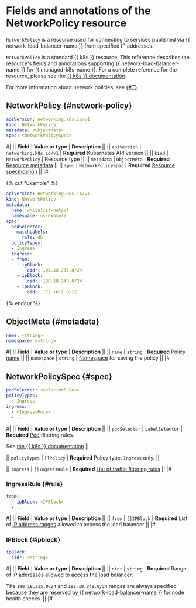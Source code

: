 # Fields and annotations of the NetworkPolicy resource

`NetworkPolicy` is a resource used for connecting to services published via {{ network-load-balancer-name }} from specified IP addresses.

`NetworkPolicy` is a standard {{ k8s }} resource. This reference describes the resource's fields and annotations supporting {{ network-load-balancer-name }} for {{ managed-k8s-name }}. For a complete reference for the resource, please see the [{{ k8s }} documentation](https://kubernetes.io/docs/reference/kubernetes-api/policy-resources/network-policy-v1/).

For more information about network policies, see [{#T}](../../../managed-kubernetes/concepts/network-policy.md).

## NetworkPolicy {#network-policy}

```yaml
apiVersion: networking.k8s.io/v1
kind: NetworkPolicy
metadata: <ObjectMeta>
spec: <NetworkPolicySpec>
```

#|
|| **Field**     | **Value or type**   | **Description**                   ||
|| `apiVersion` | `networking.k8s.io/v1` | **Required**
Kubernetes API version          ||
|| `kind`       | `NetworkPolicy`        | Resource type                    ||
|| `metadata`   | `ObjectMeta`           | **Required**
[Resource metadata](#metadata) ||
|| `spec`       | `NetworkPolicySpec`    | **Required**
[Resource specification](#spec)   ||
|#

{% cut "Example" %}

```yaml
apiVersion: networking.k8s.io/v1
kind: NetworkPolicy
metadata:
  name: whitelist-netpol
  namespace: ns-example
spec:
  podSelector:
    matchLabels:
      role: db
  policyTypes:
  - Ingress
  ingress:
  - from:
    - ipBlock:
        cidr: 198.18.235.0/24
    - ipBlock:
        cidr: 198.18.248.0/24
    - ipBlock:
        cidr: 172.16.1.0/12
```

{% endcut %}

## ObjectMeta {#metadata}

```yaml
name: <string>
namespace: <string>
```

#|
|| **Field**      | **Value or type** | **Description** ||
|| `name`        | `string`             | **Required**
[Policy name](https://kubernetes.io/docs/concepts/overview/working-with-objects/names/#names) ||
|| `namespace` | `string`  | [Namespace](../../../managed-kubernetes/concepts/index.md#namespace) for saving the policy ||
|#

## NetworkPolicySpec {#spec}

```yaml
podSelector: <selectorRules>
policyTypes:
  - Ingress
ingress:
  - <IngressRule>
  - ...
```

#|
|| **Field** | **Value or type** | **Description** ||
|| `podSelector`   | `LabelSelector` | **Required**
[Pod](../../../managed-kubernetes/concepts/index.md#pod) filtering rules.

See [the {{ k8s }} documentation](https://kubernetes.io/docs/reference/kubernetes-api/common-definitions/label-selector/#LabelSelector)
||

|| `policyTypes`    | `[]Policy`      | **Required**
Policy type. `Ingress` only.
||

|| `ingress` | `[]IngressRule` | **Required**
[List of traffic filtering rules](#rule)
||
|#

### IngressRule {#rule}

```yaml
from:
  - ipBlock: <IPBlock>
  - ...
```

#|
|| **Field** | **Value or type** | **Description** ||
|| `from`   | `[]IPBlock`          | **Required**
List of [IP address ranges](#ipblock) allowed to access the load balancer
||
|#

### IPBlock {#ipblock}

```yaml
ipBlock:
  cidr: <string>
```

#|
|| **Field** | **Value or type** | **Description** ||
|| `cidr`      | `string`       | **Required**
Range of IP addresses allowed to access the load balancer.

The `198.18.235.0/24` and `198.18.248.0/24` ranges are always specified because they are [reserved by {{ network-load-balancer-name }}](../../../network-load-balancer/concepts/health-check.md#target-statuses) for node health checks.
||
|#